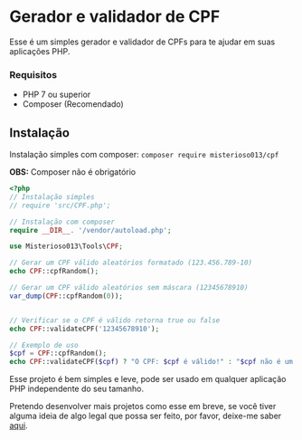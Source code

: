# Gerador e validador de CPF
Esse é um simples gerador e validador de CPFs para te ajudar em suas aplicações PHP.
### Requisitos
- PHP 7 ou superior
- Composer (Recomendado)
## Instalação
Instalação simples com composer: `composer require misterioso013/cpf`

**OBS:** Composer não é obrigatório
```php
<?php
// Instalação simples
// require 'src/CPF.php';

// Instalação com composer
require __DIR__. '/vendor/autoload.php';

use Misterioso013\Tools\CPF;

// Gerar um CPF válido aleatórios formatado (123.456.789-10)
echo CPF::cpfRandom();

// Gerar um CPF válido aleatórios sem máscara (12345678910)
var_dump(CPF::cpfRandom(0));


// Verificar se o CPF é válido retorna true ou false
echo CPF::validateCPF('12345678910');

// Exemplo de uso
$cpf = CPF::cpfRandom();
echo CPF::validateCPF($cpf) ? "O CPF: $cpf é válido!" : "$cpf não é um CPF válido!";
```
Esse projeto é bem simples e leve, pode ser usado em qualquer aplicação PHP independente do seu tamanho.

Pretendo desenvolver mais projetos como esse em breve, se você tiver alguma ideia de algo legal que possa ser feito, por favor, deixe-me saber [aqui](https://github.com/misterioso013#conecte-se-comigo).
